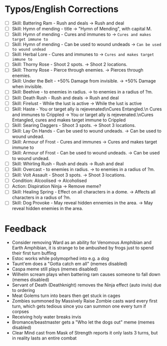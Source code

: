 # Typos/English Corrections

- [ ] Skill: Battering Ram - Rush and deals -> Rush and deal
- [ ] Skill: Hymn of mending - title -> "Hymn of Mending", with capital M.
- [ ] Skill: Hymn of mending - Cures and immunes to -> `Cures and makes target immune to`
- [ ] Skill: Hymn of mending - Can be used to wound undeads -> `Can be used to wound undead`
- [ ] Skill: Herbal Lore - Cures and immunes to -> `Cures and makes target immune to`
- [ ] Skill: Thorny Rose - Shoot 2 spots. -> Shoot 2 locations.
- [ ] Skill: Thorny Rose - Pierce through enemies. -> Pierces through enemies.
- [ ] Skill: Under the Belt - +50% Damage from invisible. -> +50% Damage when invisible.
- [ ] Skill: Beehive - to enemies in radius. -> to enemies in a radius of ?m.
- [ ] Skill: Death Rush - Rush and deals -> Rush and deal
- [ ] Skill: Firelust - Whlie the lust is active -> While the lust is active
- [ ] Skill: Haste - You or target ally is rejevenated\nCures Entangled.\n Cures and immunes to Crippled -> You or target ally is rejevenated.\nCures Entangled, cures and makes target immune to Crippled
- [ ] Skill: Searing Daggers - Shoot 3 spots. -> Shoot 3 locations.
- [ ] Skill: Lay On Hands - Can be used to wound undeads. -> Can be used to wound undead.
- [ ] Skill: Armour of Frost - Cures and immunes -> Cures and makes target immune to
- [ ] Skill: Armour of Frost - Can be used to wound undeads. -> Can be  used to wound undead.
- [ ] Skill: Whirling Rush - Rush and deals -> Rush and deal
- [ ] Skill: Overcast - to enemies in radius. -> to enemies in a radius of ?m.
- [ ] Skill: Volt Assault - Shoot 3 spots. -> Shoot 3 locations.
- [ ] Condition: Alcoolised -> Alcoholised
- [ ] Action: Dispiration Ninja -> Remove meme?
- [ ] Skill: Healing Spring - Effect on all characters in a dome. -> Affects all characters in a radius of ?m.
- [ ] Skill: Dog Provoke - May reveal hidden ennemies in the area. -> May reveal hidden enemies in the area.

# Feedback

- Consider removing Ward as an ability for Venomous Amphibian and Earth Amphibian, it is strange to be ambushed by frogs just to spend their first turn buffing
- Estoc works while polymoprhed into e.g. a dog
- Taunt'em does a "Gotta catch em all" (memes disabled)
- Caspa meme still plays (memes disabled)
- Wilhelm scream plays when battering ram causes someone to fall down (memes disabled)
- Servant of Death (Deathknight) removes the Ninja effect (auto invis) due to ordering
- Meat Golems turn into bears then get stuck in cages
- Zombies summoned by Massively Raise Zombie casts ward every first turn, which gets tedious since you can summon one every turn if corpses
- Receiving holy water breaks invis
- Bromance/beastmaster gets a "Who let the dogs out" meme (memes disabled)
- Clear Mind cast from Mask of Strength reports it only lasts 3 turns, but in reality lasts an entire combat
